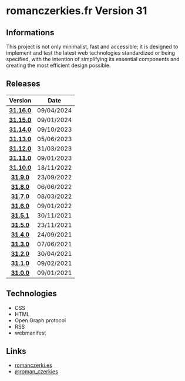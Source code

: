 # romanczerkies.fr Version 31

## Informations

This project is not only minimalist, fast and accessible; it is designed to implement and test the latest web technologies standardized or being specified, with the intention of simplifying its essential components and creating the most efficient design possible.

## Releases

Version | Date
:---: | :---:
**[31.16.0](https://github.com/czerkies/romanczerkies.31/releases/tag/v31.16.0)** | 09/04/2024
**[31.15.0](https://github.com/czerkies/romanczerkies.31/releases/tag/v31.15.0)** | 09/01/2024
**[31.14.0](https://github.com/czerkies/romanczerkies.31/releases/tag/v31.14.0)** | 09/10/2023
**[31.13.0](https://github.com/czerkies/romanczerkies.31/releases/tag/v31.13.0)** | 05/06/2023
**[31.12.0](https://github.com/czerkies/romanczerkies.31/releases/tag/v31.12.0)** | 31/03/2023
**[31.11.0](https://github.com/czerkies/romanczerkies.31/releases/tag/v31.11.0)** | 09/01/2023
**[31.10.0](https://github.com/czerkies/romanczerkies.31/releases/tag/v31.10.0)** | 18/11/2022
**[31.9.0](https://github.com/czerkies/romanczerkies.31/releases/tag/v31.9.0)** | 23/09/2022
**[31.8.0](https://github.com/czerkies/romanczerkies.31/releases/tag/v31.8.0)** | 06/06/2022
**[31.7.0](https://github.com/czerkies/romanczerkies.31/releases/tag/v31.7.0)** | 08/03/2022
**[31.6.0](https://github.com/czerkies/romanczerkies.31/releases/tag/v31.6.0)** | 09/01/2022
**[31.5.1](https://github.com/czerkies/romanczerkies.31/releases/tag/v31.5.1)** | 30/11/2021
**[31.5.0](https://github.com/czerkies/romanczerkies.31/releases/tag/v31.5.0)** | 23/11/2021
**[31.4.0](https://github.com/czerkies/romanczerkies.31/releases/tag/v31.4.0)** | 24/09/2021
**[31.3.0](https://github.com/czerkies/romanczerkies.31/releases/tag/v31.3.0)** | 07/06/2021
**[31.2.0](https://github.com/czerkies/romanczerkies.31/releases/tag/v31.2.0)** | 30/04/2021
**[31.1.0](https://github.com/czerkies/romanczerkies.31/releases/tag/v31.1.0)** | 09/02/2021
**[31.0.0](https://github.com/czerkies/romanczerkies.31/releases/tag/v31.0.0)** | 09/01/2021

## Technologies

- CSS
- HTML
- Open Graph protocol
- RSS
- webmanifest

## Links

- [romanczerki.es](https://romanczerki.es)
- [@roman_czerkies](https://twitter.com/roman_czerkies)
